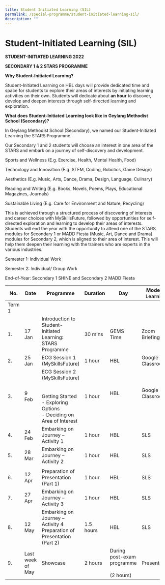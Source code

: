 ```yaml
---
title: Student Initiated Learning (SIL)
permalink: /special-programme/student-initiated-learning-sil/
description: ""
---
```

# **Student-Initiated Learning (SIL)**

**STUDENT-INITIATED LEARNING 2022**

**SECONDARY 1 & 2 STARS PROGRAMME**

**Why Student-Initiated Learning?**

Student-Initiated Learning on HBL days will provide dedicated time and space for students to explore their areas of interests by initiating learning activities on their own. Students will dedicate about **an hour** to discover, develop and deepen interests through self-directed learning and exploration.

**What does** **Student-Initiated Learning look like in** **Geylang Methodist School (Secondary)?**

In Geylang Methodist School (Secondary), we named our Student-Initiated Learning the STARS Programme.

Our Secondary 1 and 2 students will choose an interest in one area of the STARS and embark on a journey of self-discovery and development.

Sports and Wellness (E.g. Exercise, Health, Mental Health, Food)

Technology and Innovation (E.g. STEM, Coding, Robotics, Game Design)

Aesthetics (E.g. Music, Arts, Dance, Drama, Design, Language, Culinary)

Reading and Writing (E.g. Books, Novels, Poems, Plays, Educational Magazines, Journals)

Sustainable Living (E.g. Care for Environment and Nature, Recycling)

This is achieved through a structured process of discovering of interests and career choices with MySkillsFuture, followed by opportunities for self-directed exploration and learning to develop their areas of interests. Students will end the year with the opportunity to attend one of the STARS modules for Secondary 1 or MADD Fiesta (Music, Art, Dance and Drama) modules for Secondary 2, which is aligned to their area of interest. This will help them deepen their learning with the trainers who are experts in the various industries.

Semester 1: Individual Work

Semester 2: Individual/ Group Work

End-of-Year: Secondary 1 SHINE and Secondary 2 MADD Fiesta


| No. 	| Date 	| Programme 	| Duration 	| Day 	| Mode of Learning 	|
|---	|---	|---	|---	|---	|---	|
| Term 1 	|  	|  	|  	|  	|   	|
| 1. 	| 17 Jan 	| Introduction to Student-Initiated Learning: STARS Programme 	| 30 mins 	| GEMS Time 	| Zoom Briefing 	|
| 2. 	| 25 Jan 	| ECG Session 1 (MySkillsFuture) 	| 1 hour 	| HBL 	| Google Classroom 	|
| 3. 	| 9 Feb 	| ECG Session 2 (MySkillsFuture)<br><br> <br>Getting Started<br>-         Exploring Options<br>-         Deciding on Area of Interest 	| 1 hour 	| HBL<br><br>  	| Google Classroom<br><br>  	|
| 4. 	| 24 Feb 	| Embarking on Journey – Activity 1 	| 1 hour 	| HBL 	| SLS 	|
| 5. 	| 28 Mar 	| Embarking on Journey – Activity 2 	| 1 hour 	| HBL 	| SLS 	|
|   	|  	|  	|  	|  	|   	|
| 6. 	| 12 Apr 	| Preparation of Presentation (Part 1) 	| 1 hour 	| HBL 	| SLS 	|
| 7. 	| 27 Apr 	| Embarking on Journey – Activity 3 	| 1 hour 	| HBL 	| SLS 	|
| 8. 	| 12 May 	| Embarking on Journey – Activity 4 Preparation of Presentation (Part 2) 	| 1.5 hours 	| HBL 	| SLS 	|
| 9. 	| Last week of May 	| Showcase 	| 2 hours 	| During post-exam programme<br><br>(2 hours) 	| Presentation 	|
